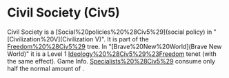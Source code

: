 # Civil Society (Civ5)

Civil Society is a [Social%20policies%20%28Civ5%29](social policy) in "[Civilization%20V](Civilization V)". It is part of the [Freedom%20%28Civ5%29](Freedom) tree. In "[Brave%20New%20World](Brave New World)" it is a Level 1 [Ideology%20%28Civ5%29%23Freedom](Freedom) tenet (with the same effect).
Game Info.
[Specialists%20%28Civ5%29](Specialists) consume only half the normal amount of .